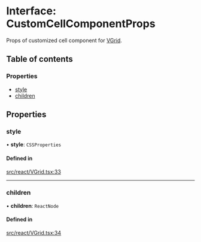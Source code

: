 # Interface: CustomCellComponentProps

Props of customized cell component for [VGrid](../API.md#vgrid).

## Table of contents

### Properties

- [style](CustomCellComponentProps.md#style)
- [children](CustomCellComponentProps.md#children)

## Properties

### style

• **style**: `CSSProperties`

#### Defined in

[src/react/VGrid.tsx:33](https://github.com/inokawa/virtua/blob/321db41/src/react/VGrid.tsx#L33)

___

### children

• **children**: `ReactNode`

#### Defined in

[src/react/VGrid.tsx:34](https://github.com/inokawa/virtua/blob/321db41/src/react/VGrid.tsx#L34)
